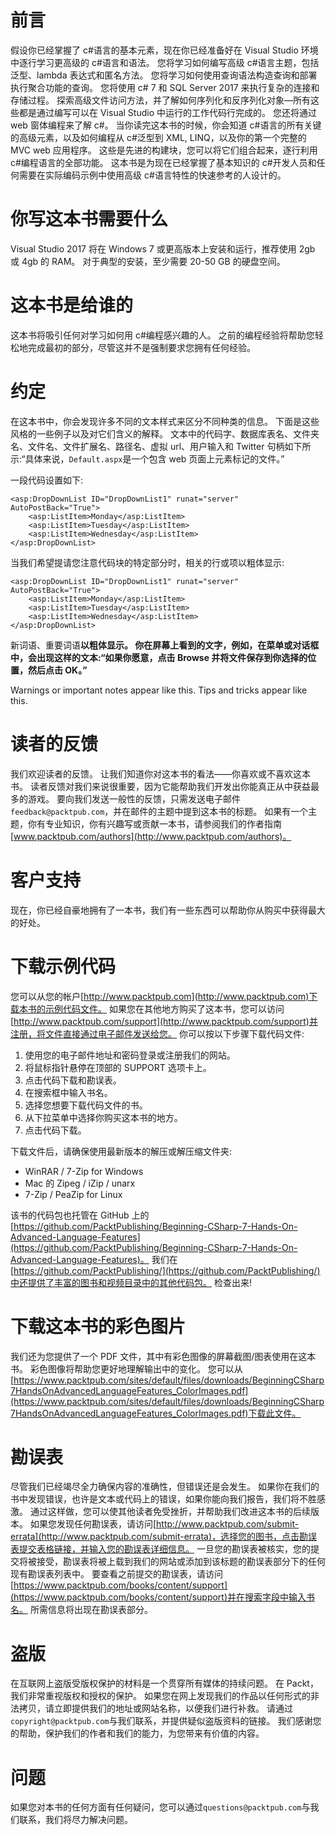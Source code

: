 # 前言

假设你已经掌握了 c#语言的基本元素，现在你已经准备好在 Visual Studio 环境中逐行学习更高级的 c#语言和语法。 您将学习如何编写高级 c#语言主题，包括泛型、lambda 表达式和匿名方法。 您将学习如何使用查询语法构造查询和部署执行聚合功能的查询。 您将使用 c# 7 和 SQL Server 2017 来执行复杂的连接和存储过程。 探索高级文件访问方法，并了解如何序列化和反序列化对象—所有这些都是通过编写可以在 Visual Studio 中运行的工作代码行完成的。 您还将通过 web 窗体编程来了解 c#。 当你读完这本书的时候，你会知道 c#语言的所有关键的高级元素，以及如何编程从 c#泛型到 XML, LINQ，以及你的第一个完整的 MVC web 应用程序。 这些是先进的构建块，您可以将它们组合起来，逐行利用 c#编程语言的全部功能。 这本书是为现在已经掌握了基本知识的 c#开发人员和任何需要在实际编码示例中使用高级 c#语言特性的快速参考的人设计的。

# 你写这本书需要什么

Visual Studio 2017 将在 Windows 7 或更高版本上安装和运行，推荐使用 2gb 或 4gb 的 RAM。 对于典型的安装，至少需要 20-50 GB 的硬盘空间。

# 这本书是给谁的

这本书将吸引任何对学习如何用 c#编程感兴趣的人。 之前的编程经验将帮助您轻松地完成最初的部分，尽管这并不是强制要求您拥有任何经验。

# 约定

在这本书中，你会发现许多不同的文本样式来区分不同种类的信息。 下面是这些风格的一些例子以及对它们含义的解释。 文本中的代码字、数据库表名、文件夹名、文件名、文件扩展名、路径名、虚拟 url、用户输入和 Twitter 句柄如下所示:“具体来说，`Default.aspx`是一个包含 web 页面上元素标记的文件。”

一段代码设置如下:

```
<asp:DropDownList ID="DropDownList1" runat="server" AutoPostBack="True">
    <asp:ListItem>Monday</asp:ListItem>
    <asp:ListItem>Tuesday</asp:ListItem>
    <asp:ListItem>Wednesday</asp:ListItem>
</asp:DropDownList>
```

当我们希望提请您注意代码块的特定部分时，相关的行或项以粗体显示:

```
<asp:DropDownList ID="DropDownList1" runat="server" AutoPostBack="True">
    <asp:ListItem>Monday</asp:ListItem>
    <asp:ListItem>Tuesday</asp:ListItem>
    <asp:ListItem>Wednesday</asp:ListItem>
</asp:DropDownList>
```

新词语、重要词语**以粗体显示。 你在屏幕上看到的文字，例如，在菜单或对话框中，会出现这样的文本:“如果你愿意，点击 Browse 并将文件保存到你选择的位置，然后点击 OK。”**

Warnings or important notes appear like this. Tips and tricks appear like this.

# 读者的反馈

我们欢迎读者的反馈。 让我们知道你对这本书的看法——你喜欢或不喜欢这本书。 读者反馈对我们来说很重要，因为它能帮助我们开发出你能真正从中获益最多的游戏。 要向我们发送一般性的反馈，只需发送电子邮件`feedback@packtpub.com`，并在邮件的主题中提到这本书的标题。 如果有一个主题，你有专业知识，你有兴趣写或贡献一本书，请参阅我们的作者指南[www.packtpub.com/authors](http://www.packtpub.com/authors)。

# 客户支持

现在，你已经自豪地拥有了一本书，我们有一些东西可以帮助你从购买中获得最大的好处。

# 下载示例代码

您可以从您的帐户[http://www.packtpub.com](http://www.packtpub.com)下载本书的示例代码文件。 如果您在其他地方购买了这本书，您可以访问[http://www.packtpub.com/support](http://www.packtpub.com/support)并注册，将文件直接通过电子邮件发送给您。 你可以按以下步骤下载代码文件:

1.  使用您的电子邮件地址和密码登录或注册我们的网站。
2.  将鼠标指针悬停在顶部的 SUPPORT 选项卡上。
3.  点击代码下载和勘误表。
4.  在搜索框中输入书名。
5.  选择您想要下载代码文件的书。
6.  从下拉菜单中选择你购买这本书的地方。
7.  点击代码下载。

下载文件后，请确保使用最新版本的解压或解压缩文件夹:

*   WinRAR / 7-Zip for Windows
*   Mac 的 Zipeg / iZip / unarx
*   7-Zip / PeaZip for Linux

该书的代码包也托管在 GitHub 上的[https://github.com/PacktPublishing/Beginning-CSharp-7-Hands-On-Advanced-Language-Features](https://github.com/PacktPublishing/Beginning-CSharp-7-Hands-On-Advanced-Language-Features)。 我们在[https://github.com/PacktPublishing/](https://github.com/PacktPublishing/)中还提供了丰富的图书和视频目录中的其他代码包。 检查出来!

# 下载这本书的彩色图片

我们还为您提供了一个 PDF 文件，其中有彩色图像的屏幕截图/图表使用在这本书。 彩色图像将帮助您更好地理解输出中的变化。 您可以从[https://www.packtpub.com/sites/default/files/downloads/BeginningCSharp7HandsOnAdvancedLanguageFeatures_ColorImages.pdf](https://www.packtpub.com/sites/default/files/downloads/BeginningCSharp7HandsOnAdvancedLanguageFeatures_ColorImages.pdf)下载此文件。

# 勘误表

尽管我们已经竭尽全力确保内容的准确性，但错误还是会发生。 如果你在我们的书中发现错误，也许是文本或代码上的错误，如果你能向我们报告，我们将不胜感激。 通过这样做，您可以使其他读者免受挫折，并帮助我们改进这本书的后续版本。 如果您发现任何勘误表，请访问[http://www.packtpub.com/submit-errata](http://www.packtpub.com/submit-errata)，选择您的图书，点击勘误表提交表格链接，并输入您的勘误表详细信息。 一旦您的勘误表被核实，您的提交将被接受，勘误表将被上载到我们的网站或添加到该标题的勘误表部分下的任何现有勘误表列表中。 要查看之前提交的勘误表，请访问[https://www.packtpub.com/books/content/support](https://www.packtpub.com/books/content/support)并在搜索字段中输入书名。 所需信息将出现在勘误表部分。

# 盗版

在互联网上盗版受版权保护的材料是一个贯穿所有媒体的持续问题。 在 Packt，我们非常重视版权和授权的保护。 如果您在网上发现我们的作品以任何形式的非法拷贝，请立即提供我们的地址或网站名称，以便我们进行补救。 请通过`copyright@packtpub.com`与我们联系，并提供疑似盗版资料的链接。 我们感谢您的帮助，保护我们的作者和我们的能力，为您带来有价值的内容。

# 问题

如果您对本书的任何方面有任何疑问，您可以通过`questions@packtpub.com`与我们联系，我们将尽力解决问题。